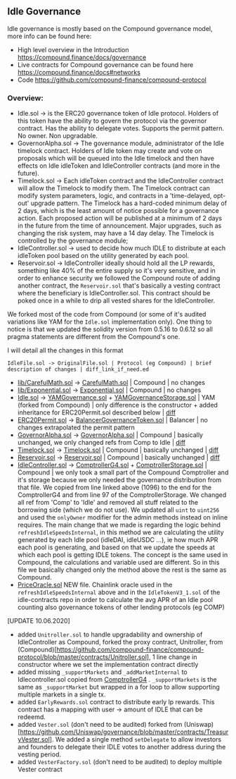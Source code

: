 ## Idle Governance

Idle governance is mostly based on the Compound governance model, more info can be found here:
- High level overview in the Introduction https://compound.finance/docs/governance
- Live contracts for Compound governance can be found here https://compound.finance/docs#networks
- Code https://github.com/compound-finance/compound-protocol

### Overview:

- Idle.sol -> is the ERC20 governance token of Idle protocol. Holders of this token have the ability to govern the protocol via the governor contract. Has the ability to delegate votes. Supports the permit pattern. No owner. Non upgradable.
- GovernorAlpha.sol -> The governance module, administrator of the Idle timelock contract. Holders of Idle token may create and vote on proposals which will be queued into the Idle timelock and then have effects on Idle idleToken and IdleController contracts (and more in the future).
- Timelock.sol -> Each idleToken contract and the IdleController contract will allow the Timelock to modify them. The Timelock contract can modify system parameters, logic, and contracts in a 'time-delayed, opt-out' upgrade pattern. The Timelock has a hard-coded minimum delay of 2 days, which is the least amount of notice possible for a governance action. Each proposed action will be published at a minimum of 2 days in the future from the time of announcement. Major upgrades, such as changing the risk system, may have a 14 day delay. The Timelock is controlled by the governance module;
- IdleController.sol -> used to decide how much IDLE to distribute at each idleToken pool based on the utility generated by each pool.
- Reservoir.sol -> IdleController ideally should hold all the LP rewards, something like 40% of the entire supply so it's very sensitive, and in order to enhance security we followed the Compound route of adding another contract, the `Reservoir.sol` that's basically a vesting contract where the beneficiary is IdleController.sol. This contract should be poked once in a while to drip all vested shares for the IdleController.

We forked most of the code from Compound (or some of it's audited variations like YAM for the `Idle.sol` implementation only). One thing to notice is that we updated the solidity version
from 0.5.16 to 0.6.12 so all pragma statements are different from the Compound's one.

I will detail all the changes in this format

`IdleFile.sol -> OriginalFile.sol | Protocol (eg Compound) | brief description of changes | diff_link_if_need.ed`

- [lib/CarefulMath.sol](contracts/lib/CarefulMath.sol) -> [CarefulMath.sol](https://github.com/compound-finance/compound-protocol/blob/master/contracts/CarefulMath.sol) | Compound | no changes
- [lib/Exponential.sol](contracts/lib/Exponential.sol) -> [Exponential.sol](https://github.com/compound-finance/compound-protocol/blob/master/contracts/Exponential.sol) | Compound | no changes
- [Idle.sol](contracts/Idle.sol) -> [YAMGovernance.sol](https://github.com/compound-finance/compound-protocol/blob/master/contracts/Idle.sol) + [YAMGovernanceStorage.sol](https://github.com/yam-finance/yam-protocol/blob/master/contracts/token/YAMGovernanceStorage.sol) | YAM (forked from Compound) | only difference is the constructor + added inheritance for ERC20Permit.sol described below | [diff](https://www.diffchecker.com/6PtfW32e)
- [ERC20Permit.sol](contracts/ERC20Permit.sol) -> [BalancerGovernanceToken.sol](https://etherscan.io/address/0xba100000625a3754423978a60c9317c58a424e3d#code) | Balancer | no changes extrapolated the permit pattern
- [GovernorAlpha.sol](contracts/GovernorAlpha.sol) -> [GovernorAlpha.sol](https://github.com/compound-finance/compound-protocol/blob/master/contracts/Governance/GovernorAlpha.sol) | Compound | basically unchanged, we only changed refs from Comp to Idle | [diff](https://www.diffchecker.com/U78SNWqd)
- [Timelock.sol](contracts/Timelock.sol) -> [Timelock.sol](https://github.com/compound-finance/compound-protocol/blob/master/contracts/Timelock.sol) | Compound | basically unchanged | [diff](https://www.diffchecker.com/zILhVzsy)
- [Reservoir.sol](contracts/Reservoir.sol) -> [Reservoir.sol](https://github.com/compound-finance/compound-protocol/blob/master/contracts/Reservoir.sol) | Compound | basically unchanged | [diff](https://www.diffchecker.com/MTSDvswp)
- [IdleController.sol](contracts/IdleController.sol) -> [ComptrollerG4.sol](https://github.com/compound-finance/compound-protocol/blob/master/contracts/ComptrollerG4.sol#L1096) + [ComptrollerStorage.sol](https://github.com/compound-finance/compound-protocol/blob/master/contracts/ComptrollerStorage.sol#L97) | Compound | we only took a small part of the Compound Comptroller and it's storage because we only needed the governance distribution from that file. We copied from line linked above (1096) to the end for the ComptrollerG4 and from line 97 of the ComptrollerStorage. We changed all ref from 'Comp' to 'Idle' and removed all stuff related to the borrowing side (which we do not use). We updated all `uint` to `uint256` and used the `onlyOwner` modifier for the admin methods instead on inline requires. The main change that we made is regarding the logic behind `refreshIdleSpeedsInternal`, in this method we are calculating the utility generated by each Idle pool (idleDAI, idleUSDC ...), ie how much APR each pool is generating, and based on that we update the speeds at which each pool is getting IDLE tokens. The concept is the same used in Compound, the calculations and variable used are different. So in this file we basically changed only the method above the rest is the same as Compound.
- [PriceOracle.sol](contracts/PriceOracle.sol) NEW file. Chainlink oracle used in the `refreshIdleSpeedsInternal` above and in the `IdleTokenV3_1.sol` of the idle-contracts repo in order to calculate the avg APR of an Idle pool counting also governance tokens of other lending protocols (eg COMP)

[UPDATE 10.06.2020]
- added `Unitroller.sol` to handle upgradability and ownership of IdleController as Compound,
  forked the proxy contract, Unitroller, from (Compound)[https://github.com/compound-finance/compound-protocol/blob/master/contracts/Unitroller.sol], 1 line change in constructor where we set the implementation contract directly
- added missing `_supportMarkets` and `_addMarketInternal` to Idlecontroller.sol copied from
[ComptrollerG4](https://github.com/compound-finance/compound-protocol/blob/master/contracts/ComptrollerG4.sol#L997) .
`_supportMarkets` is the same as `_supportMarket` but wrapped in a for loop to allow supporting multiple markets in a single tx.
- added `EarlyRewards.sol` contract to distribute early lp rewards. This contract
has a mapping with user -> amount of IDLE that can be redeemd.
- added `Vester.sol` (don't need to be audited) forked from (Uniswap)[https://github.com/Uniswap/governance/blob/master/contracts/TreasuryVester.sol]. We added a single method `setDelegate` to allow investors and founders to delegate their IDLE votes to another address during the vesting period.
- added `VesterFactory.sol` (don't need to be audited) to deploy multiple Vester contract
